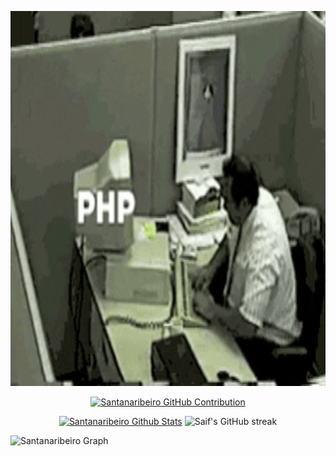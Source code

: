 <p align="center">
<img src="/assets/pro.gif" alt="Coding gif"height="600px" width="1000px" />
</p>

<p align="center">
  <a href="https://github.com/santanaribeiro">
    <img src="https://github-profile-summary-cards.vercel.app/api/cards/profile-details?username=santanaribeiro&theme=radical" alt="Santanaribeiro GitHub Contribution" height="300px" width="1000px"/>
  </a>
</p>

<p align="center">
<a 
    <a href="https://github.com/santanaribeiro">
  <img alt="Santanaribeiro Github Stats" src="https://denvercoder1-github-readme-stats.vercel.app/api?username=santanaribeiro&show_icons=true&count_private=true&theme=react&border_color=85b4de&bg_color=0D1117&title_color=F85D7F&icon_color=F8D866" height="192px" width="49.5%"/></a>
  <img src="https://github-readme-streak-stats.herokuapp.com/?user=santanaribeiro&theme=radical&border=85b4de&background=0D1117" height="192px" width="49.5%" alt="Saif's GitHub streak"/>
  <br/>
</a>

![Santanaribeiro Graph](https://github-readme-activity-graph.vercel.app/graph?username=santanaribeiro&custom_title=Santanaribeiro%20GitHub%20Activity%20Graph&bg_color=0D1117&color=85b4de&line=85b4de&point=85b4de&area_color=ab1d5a&title_color=ab1d5a&area=true)
